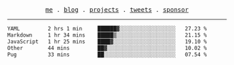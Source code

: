 <p align="center">
  <samp>
    <a href="https://everfu.org">me</a> .
    <a href="https://everfu.org/blog">blog</a> .
    <a href="https://everfu.org/github">projects</a> .
    <a href="https://twitter.com/everfu8">tweets</a> .
    <a href="https://everfu.org/sponsor">sponsor</a>
  </samp>
</p>

---

<!--START_SECTION:waka-->

```txt
YAML         2 hrs 1 min     ██████▓░░░░░░░░░░░░░░░░░░   27.23 %
Markdown     1 hr 34 mins    █████▒░░░░░░░░░░░░░░░░░░░   21.15 %
JavaScript   1 hr 25 mins    ████▓░░░░░░░░░░░░░░░░░░░░   19.10 %
Other        44 mins         ██▓░░░░░░░░░░░░░░░░░░░░░░   10.02 %
Pug          33 mins         ██░░░░░░░░░░░░░░░░░░░░░░░   07.54 %
```

<!--END_SECTION:waka-->
